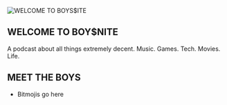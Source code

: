![WELCOME TO BOYS$ITE]({{site.baseurl}}/assets/hero_with_description.jpg)

## WELCOME TO BOY$NITE
A podcast about all things extremely decent. Music. Games. Tech. Movies. Life.

## MEET THE BOYS
- Bitmojis go here
